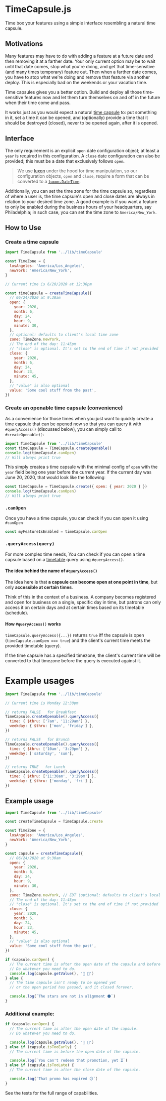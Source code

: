 # TimeCapsule.js

Time box your features using a simple interface resembling a natural time capsule.

## Motivations

Many features may have to do with adding a feature at a future date and then removing it at a farther date. Your only current option may be to wait until that date comes, stop what you're doing, and get that time-sensitive (and many times temporary) feature out. Then when a farther date comes, you have to stop what we're doing and remove that feature via another deploy. This is especially bad on the weekends or your vacation time.

Time capsules gives you a better option. Build and deploy all those time-sensitive features now and let them turn themselves on and off in the future when their time come and pass.

It works just as you would expect a natural [time capsule](https://en.wikipedia.org/wiki/Time_capsule) to: put something in it, set a time it can be opened, and (optionally) provide a time that it should be destroyed (closed), never to be opened again, after it is opened.

## Interface

The only requirement is an explicit `open` date configuration object; at least a `year` is required in this configuration. A `close` date configuration can also be provided; this must be a date that exclusively follows `open`.

> We use [luxon](https://moment.github.io/luxon/) under the hood for time manipulation, so our configuration objects, `open` and `close`, require a form that can be converted to a [`luxon.DateTime`](https://moment.github.io/luxon/docs/class/src/datetime.js~DateTime.html).

Additionally, you can set the time zone for the time capsule so, regardless of where a user is, the time capsule's open and close dates are always in relation to your desired time zone. A good example is if you want a feature to only be enabled during the business hours of your headquarters, say Philadelphia; in such case, you can set the time zone to `America/New_York`.

## How to Use

### Create a time capsule

```javascript
import TimeCapsule from '../lib/timeCapsule'

const TimeZone = {
  losAngeles: 'America/Los_Angeles',
  newYork: 'America/New_York',
}

// Current time is 6/20/2020 at 12:30pm

const timeCapsule = createTimeCapsule({
  // 06/24/2020 at 9:30am
  open: {
    year: 2020,
    month: 6,
    day: 24,
    hour: 9,
    minute: 30,
  },
  // optional: defaults to client's local time zone
  zone: TimeZone.newYork,
  // The end of the day: 11:45pm
  // "close" is optional. It's set to the end of time if not provided
  close: {
    year: 2020,
    month: 6,
    day: 24,
    hour: 23,
    minute: 45,
  },
  // "value" is also optional
  value: 'Some cool stuff from the past',
})
```

### Create an openable time capsule (convenience)

As a convenience for those times when you just want to quickly create a time capsule that can be opened now so that you can query it with `#queryAccess()` (discussed below), you can simply call to `#createOpenable()`:

```javascript
import TimeCapsule from '../lib/timeCapsule'
const timeCapsule = TimeCapsule.createOpenable()
console.log(timeCapsule.canOpen)
// Will always print true
```

This simply createa s time capsule with the minimal config of `open` with the `year` field being one year before the current year. If the current day was June 20, 2020, that would look like the following:

```javascript
const timeCapsule = TimeCapsule.create({ open: { year: 2020 } })
console.log(timeCapsule.canOpen)
// Will always print true
```

### `.canOpen`

Once you have a time capsule, you can check if you can open it using `#canOpen`

```javascript
const myFeatureIsEnabled = timeCapsule.canOpen
```

### `.queryAccess(query)`

For more complex time needs, You can check if you can open a time capsule based on a [timetable](https://www.merriam-webster.com/dictionary/timetable) query using `#queryAccess()`.

#### The idea behind the name of `#queryAccess()`

The idea here is that **a capsule can become open at one point in time**, but only **accessible at certain times**.

Think of this in the context of a business. A company becomes registered and open for business on a single, specific day in time, but patrons can only access it on certain days and at certain times based on its timetable (schedule).

#### How `#queryAccess()` works

`timeCapsule.queryAccess({...})` returns `true` iff the capsule is open (`timeCapsule.canOpen === true`) and the client's current time meets the provided timetable (query).

If the time capsule has a specified timezone, the client's current time will be converted to that timezone before the query is executed against it.

# Example usages

```javascript
import TimeCapsule from '../lib/timeCapsule'

// Current time is Monday 12:30pm

// returns FALSE   for Breakfast
TimeCapsule.createOpenable().queryAccess({
  time: { $thru: ['7am', '11:29am'] },
  weekday: { $thru: ['mon', 'friday'] },
})

// returns FALSE   for Brunch
TimeCapsule.createOpenable().queryAccess({
  time: { $thru: ['10am', '3:29pm'] },
  weekday: ['saturday', 'sun'],
})

// returns TRUE   for Lunch
TimeCapsule.createOpenable().queryAccess({
  time: { $thru: ['11:30am', '3:29pm'] },
  weekday: { $thru: ['monday', 'fri'] },
})
```

## Example usage

```javascript
import TimeCapsule from '../lib/timeCapsule'

const createTimeCapsule = TimeCapsule.create

const TimeZone = {
  losAngeles: 'America/Los_Angeles',
  newYork: 'America/New_York',
}

const capsule = createTimeCapsule({
  // 06/24/2020 at 9:30am
  open: {
    year: 2020,
    month: 6,
    day: 24,
    hour: 9,
    minute: 30,
  },
  zone: TimeZone.newYork, // EDT (optional: defaults to client's local time zone)
  // The end of the day: 11:45pm
  // "close" is optional. It's set to the end of time if not provided
  close: {
    year: 2020,
    month: 6,
    day: 24,
    hour: 23,
    minute: 45,
  },
  // "value" is also optional
  value: 'Some cool stuff from the past',
})

if (capsule.canOpen) {
  // The current time is after the open date of the capsule and before the close date
  // Do whatever you need to do.
  console.log(capsule.getValue(), '🎉 💃')
} else {
  // The time capsule isn't ready to be opened yet
  // or the open period has passed, and it closed forever.

  console.log(`The stars are not in alignment 🌑`)
}
```

### Additional example:

```javascript
if (capsule.canOpen) {
  // The current time is after the open date of the capsule.
  // Do whatever you need to do.

  console.log(capsule.getValue(), '🎉 💃')
} else if (capsule.isTooEarly) {
  // The current time is before the open date of the capsule.

  console.log(`You can't redeem that promotion, yet ⏳`)
} else if (capsule.isTooLate) {
  // The current time is after the close date of the capsule.

  console.log(`That promo has expired 😥`)
}
```

See the tests for the full range of capabilities.
